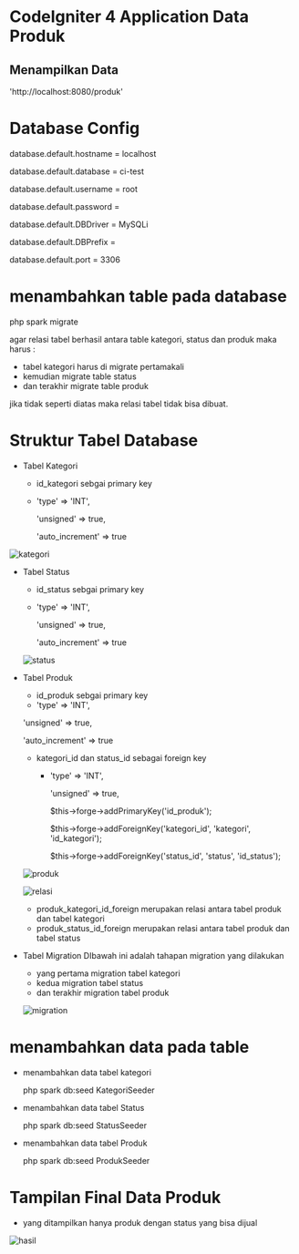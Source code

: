# CodeIgniter 4 Application Data Produk

## Menampilkan Data

'http://localhost:8080/produk'

# Database Config
 database.default.hostname = localhost
 
 database.default.database = ci-test
 
 database.default.username = root
 
 database.default.password = 
 
 database.default.DBDriver = MySQLi
 
 database.default.DBPrefix =
 
 database.default.port = 3306

# menambahkan table pada database
php spark migrate

agar relasi tabel berhasil antara table kategori, status dan produk
maka harus :
- tabel kategori harus di migrate pertamakali
- kemudian migrate table status
- dan terakhir migrate table produk 

jika tidak seperti diatas maka relasi tabel tidak bisa dibuat.

# Struktur Tabel Database
- Tabel Kategori

  - id_kategori sebgai primary key
  - 'type' => 'INT',
    
    'unsigned' => true,
    
    'auto_increment' => true
    
 ![kategori](https://github.com/mutiathul/ci4-data-produk/assets/60602195/c7756dea-761b-40d8-a837-4610b649962c)

- Tabel Status

   - id_status sebgai primary key
  - 'type' => 'INT',
    
    'unsigned' => true,
    
    'auto_increment' => true

  ![status](https://github.com/mutiathul/ci4-data-produk/assets/60602195/efdeb47c-c6b1-4d3f-9563-f57b5e090dcb)

- Tabel Produk

   - id_produk sebgai primary key
   - 'type' => 'INT',
    
    'unsigned' => true,
    
    'auto_increment' => true

    - kategori_id dan status_id sebagai foreign key

      - 'type' => 'INT',
    
        'unsigned' => true,
    
        $this->forge->addPrimaryKey('id_produk');
        
        $this->forge->addForeignKey('kategori_id', 'kategori', 'id_kategori');
        
        $this->forge->addForeignKey('status_id', 'status', 'id_status');

  ![produk](https://github.com/mutiathul/ci4-data-produk/assets/60602195/ac13e2d5-b48e-4a28-8278-d1321a772958)

  ![relasi](https://github.com/mutiathul/ci4-data-produk/assets/60602195/acb38823-f1fe-44f7-acea-74448aace43d)

  - produk_kategori_id_foreign merupakan relasi antara tabel produk dan tabel kategori
  - produk_status_id_foreign merupakan relasi antara tabel produk dan tabel status

- Tabel Migration
  DIbawah ini adalah tahapan migration yang dilakukan
  - yang pertama migration tabel kategori
  - kedua migration tabel status
  - dan terakhir migration tabel produk
    
  ![migration](https://github.com/mutiathul/ci4-data-produk/assets/60602195/45a58325-f0fb-4315-a6c5-d6417dd492ae)


# menambahkan data pada table
- menambahkan data tabel kategori
  
  php spark db:seed KategoriSeeder
  
- menambahkan data tabel Status

  php spark db:seed StatusSeeder
  
- menambahkan data tabel Produk
  
  php spark db:seed ProdukSeeder

# Tampilan Final Data Produk

- yang ditampilkan hanya produk dengan status yang bisa dijual

![hasil](https://github.com/mutiathul/ci4-data-produk/assets/60602195/4afc789d-db44-489b-b028-4ae4c13c62d2)




